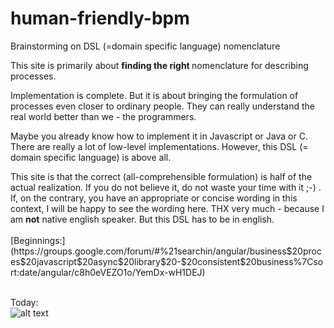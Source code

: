 # human-friendly-bpm
Brainstorming on DSL (=domain specific language) nomenclature


<p>This site is primarily about <strong>finding the right </strong>nomenclature 
for describing processes. </p>
<p>Implementation is complete. But it is about bringing the formulation of 
processes even closer to ordinary people. They can really understand the real 
world better than we - the programmers. </p>
<p>Maybe you already know how to implement it in Javascript or Java or C. There 
are really a lot of low-level implementations. However, this DSL (= domain 
specific language) is above all. </p>
<p>This site is that the correct (all-comprehensible formulation) is half of the 
actual realization. If you do not believe it, do not waste your time with it ;-) 
. If, on the contrary, you have an appropriate or concise wording in this 
context, I will be happy to see the wording here. THX very much - because I am
<strong>not</strong> native english speaker. But this DSL has to be in english.<br />
<br />
[Beginnings:](https://groups.google.com/forum/#%21searchin/angular/business$20proces$20javascript$20async$20library$20-$20consistent$20business%7Csort:date/angular/c8h0eVEZO1o/YemDx-wH1DEJ)
<br />
<br />
  
Today:  
![alt text][bpmjs]

[bpmjs]: http://semorad.aspone.cz/BPM/bpmjs.png "BPMJS"

</p>
